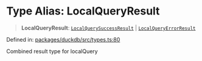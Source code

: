 # Type Alias: LocalQueryResult

> **LocalQueryResult**: [`LocalQuerySuccessResult`](../interfaces/LocalQuerySuccessResult.md) \| [`LocalQueryErrorResult`](../interfaces/LocalQueryErrorResult.md)

Defined in: [packages/duckdb/src/types.ts:80](https://github.com/GeoDaCenter/openassistant/blob/522ecb744b2b3ea1ecebec02c21c19736abe51ae/packages/duckdb/src/types.ts#L80)

Combined result type for localQuery
